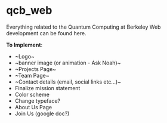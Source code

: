 # qcb_web
Everything related to the Quantum Computing at Berkeley Web development can be found here. 

**To Implement**:
- ~Logo~
- ~banner image (or animation - Ask Noah)~
- ~Projects Page~
- ~Team Page~
- ~Contact details (email, social links etc...)~
- Finalize mission statement
- Color scheme
- Change typeface?
- About Us Page
- Join Us (google doc?)
